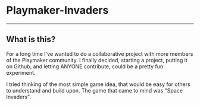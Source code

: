 # Playmaker-Invaders

--------------
What is this?
--------------

For a long time I've wanted to do a collaborative project with more members of the Playmaker community.
I finally decided, starting a project, putting it on Github, and letting ANYONE contribute, could be a pretty fun experiment.

I tried thinking of the most simple game idea, that would be easy for others to understand and build upon.
The game that came to mind was "Space Invaders".
